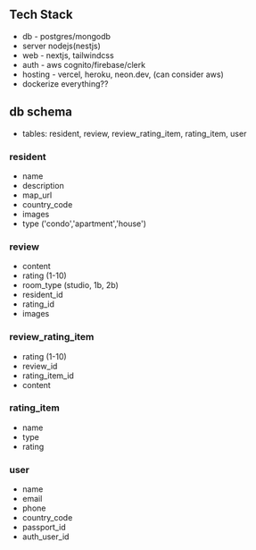 ## Tech Stack

- db - postgres/mongodb
- server nodejs(nestjs)
- web - nextjs, tailwindcss
- auth - aws cognito/firebase/clerk
- hosting - vercel, heroku, neon.dev, (can consider aws)
- dockerize everything??

## db schema

- tables: resident, review, review_rating_item, rating_item, user

### resident

- name
- description
- map_url
- country_code
- images
- type ('condo','apartment','house')

### review

- content
- rating (1-10)
- room_type (studio, 1b, 2b)
- resident_id
- rating_id
- images

### review_rating_item

- rating (1-10)
- review_id
- rating_item_id
- content

### rating_item

- name
- type
- rating

### user

- name
- email
- phone
- country_code
- passport_id
- auth_user_id
